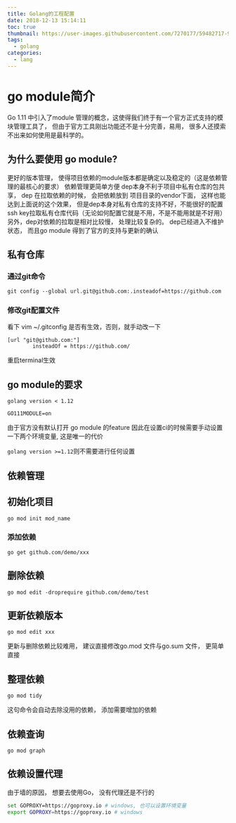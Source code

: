 ```yaml
---
title: Golang的工程配置
date: 2018-12-13 15:14:11
toc: true
thumbnail: https://user-images.githubusercontent.com/7270177/59482717-9f4a4d80-8e9c-11e9-82b0-58254e0f4c4b.png
tags:
  - golang
categories:
  - lang
---
```


# go module简介

Go 1.11 中引入了module 管理的概念，这使得我们终于有一个官方正式支持的模块管理工具了， 但由于官方工具刚出功能还不是十分完善，易用， 很多人还摸索不出来如何使用是最科学的。

## 为什么要使用 go module?

 更好的版本管理， 使得项目依赖的module版本都是确定以及稳定的（这是依赖管理的最核心的要求）
依赖管理更简单方便
dep本身不利于项目中私有仓库的包共享， dep 在拉取依赖的时候， 会把依赖放到 项目目录的vendor下面， 这样也能达到上面说的这个效果，
但是dep本身对私有仓库的支持不好，不能很好的配置ssh key拉取私有仓库代码（无论如何配置它就是不用，不是不能用就是不好用）
另外，dep对依赖的拉取是相对比较慢， 处理比较复杂的。
dep已经进入不维护状态， 而且go module 得到了官方的支持与更新的确认


## 私有仓库
### 通过git命令
```
git config --global url.git@github.com:.insteadof=https://github.com
```

### 修改git配置文件
看下 vim ~/.gitconfig 是否有生效，否则，就手动改一下
```
[url "git@github.com:"]
        insteadOf = https://github.com/
```
重启terminal生效

## go module的要求
`golang version < 1.12`
```
GO111MODULE=on
```
由于官方没有默认打开 go module 的feature 因此在设置ci的时候需要手动设置一下两个环境变量, 这是唯一的代价

`golang version >=1.12`则不需要进行任何设置


## 依赖管理

## 初始化项目
```
go mod init mod_name
```

### 添加依赖
```
go get github.com/demo/xxx
```
## 删除依赖
```
go mod edit -droprequire github.com/demo/test
```

## 更新依赖版本
```
go mod edit xxx
```
更新与删除依赖比较难用， 建议直接修改go.mod 文件与go.sum 文件， 更简单直接

## 整理依赖 
```
go mod tidy
```
这句命令会自动去除没用的依赖， 添加需要增加的依赖

## 依赖查询
```
go mod graph
```

## 依赖设置代理
由于墙的原因， 想要去使用Go， 没有代理还是不行的

```bash
set GOPROXY=https://goproxy.io # windows, 也可以设置环境变量
export GOPROXY=https://goproxy.io # windows
```